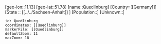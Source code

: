 ﻿---
location: [51.78,11.13]
mapzoom: [7,12] 
mapmarker: city 
type: City
tags:
- geo/City


SpocWebEntityId: 33577
isDeleted: false
confidential: public

---
[geo-lon::11.13]
[geo-lat::51.78]
[name::Quedlinburg]
[Country::[[Germany]]]
[State :: [[../../Sachsen-Anhalt]] ]
[Population::]
[Unknown::]


```leaflet
id: Quedlinburg
coordinates: [[Quedlinburg]]
markerFile: [[Quedlinburg]]
defaultZoom: 11 
maxZoom: 18
```
